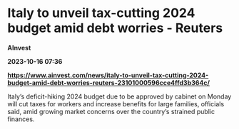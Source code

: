 # Italy to unveil tax-cutting 2024 budget amid debt worries - Reuters
**AInvest**

**2023-10-16 07:36**

**https://www.ainvest.com/news/italy-to-unveil-tax-cutting-2024-budget-amid-debt-worries-reuters-23101000596cce4ffd3b364c/**

Italy’s deficit-hiking 2024 budget due to be approved by cabinet on Monday will cut taxes for workers and increase benefits for large families, officials said, amid growing market concerns over the country’s strained public finances.